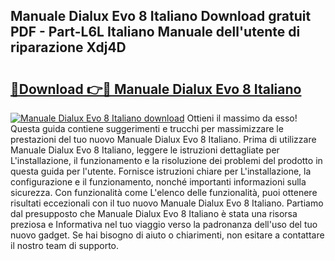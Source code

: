 ## Manuale Dialux Evo 8 Italiano Download gratuit PDF - Part-L6L Italiano Manuale dell'utente di riparazione Xdj4D

# <h2><a href="http://dff135.blite.top/?on=Manuale+Dialux+Evo+8+Italiano">🔗Download 👉🔴 Manuale Dialux Evo 8 Italiano</a></h2>

[![Manuale Dialux Evo 8 Italiano download](https://i.imgur.com/lujVjoI.png)](http://dff135.blite.top/?on=Manuale+Dialux+Evo+8+Italiano)
Ottieni il massimo da esso! Questa guida contiene suggerimenti e trucchi per massimizzare le prestazioni del tuo nuovo Manuale Dialux Evo 8 Italiano. Prima di utilizzare Manuale Dialux Evo 8 Italiano, leggere le istruzioni dettagliate per L'installazione, il funzionamento e la risoluzione dei problemi del prodotto in questa guida per l'utente. Fornisce istruzioni chiare per L'installazione, la configurazione e il funzionamento, nonché importanti informazioni sulla sicurezza. Con funzionalità come L'elenco delle funzionalità, puoi ottenere risultati eccezionali con il tuo nuovo Manuale Dialux Evo 8 Italiano. Partiamo dal presupposto che Manuale Dialux Evo 8 Italiano è stata una risorsa preziosa e Informativa nel tuo viaggio verso la padronanza dell'uso del tuo nuovo gadget. Se hai bisogno di aiuto o chiarimenti, non esitare a contattare il nostro team di supporto.
